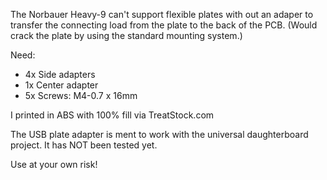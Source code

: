 The Norbauer Heavy-9 can't support flexible plates with out an adaper to transfer the connecting load from the plate to the back of the PCB. 
(Would crack the plate by using the standard mounting system.)

Need:
* 4x Side adapters
* 1x Center adapter 
* 5x Screws: M4-0.7 x 16mm

I printed in ABS with 100% fill via TreatStock.com

The USB plate adapter is ment to work with the universal daughterboard project.  It has NOT been tested yet.

Use at your own risk!

